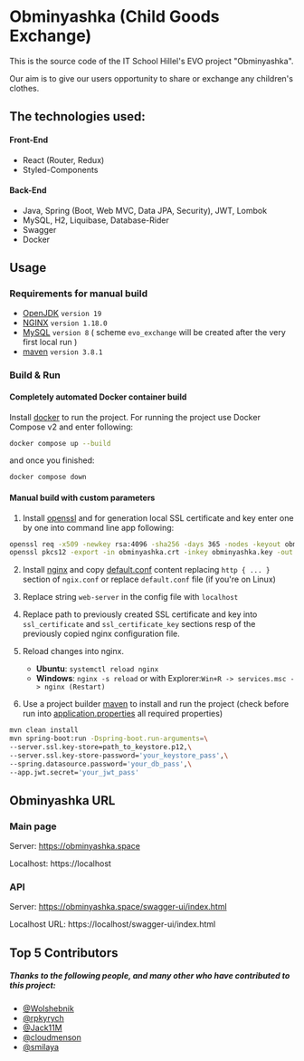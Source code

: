 # Obminyashka (Child Goods Exchange)

This is the source code of the IT School Hillel's EVO project "Obminyashka".

Our aim is to give our users opportunity to share or exchange any children's clothes.

## The technologies used:

#### Front-End

- React (Router, Redux)
- Styled-Components

#### Back-End

- Java, Spring (Boot, Web MVC, Data JPA, Security), JWT, Lombok
- MySQL, H2, Liquibase, Database-Rider
- Swagger
- Docker

## Usage

### Requirements for manual build

- [OpenJDK](https://openjdk.java.net/projects/jdk/19/) `version 19`
- [NGINX](https://nginx.org) `version 1.18.0`
- [MySQL](https://www.mysql.com/downloads/) `version 8` ( scheme `evo_exchange` will be created after the very first local run )
- [maven](https://maven.apache.org/index.html) `version 3.8.1`

### Build & Run

#### Completely automated Docker container build

Install [docker](https://www.docker.com/get-started) to run the project.
For running the project use Docker Compose v2 and enter following:

```bash
docker compose up --build
```

and once you finished:

```bash
docker compose down
```

#### Manual build with custom parameters

1. Install [openssl](https://www.openssl.org) and for generation local SSL certificate and key enter one by one into
   command line app following:

```bash
openssl req -x509 -newkey rsa:4096 -sha256 -days 365 -nodes -keyout obminyashka.key -out obminyashka.crt
openssl pkcs12 -export -in obminyashka.crt -inkey obminyashka.key -out keystore.p12 -name tomcat -caname root -passout pass:your_keystore_pass
```

2. Install [nginx](https://nginx.org/en/download.html) and copy [default.conf](nginx/conf.d/default.conf) content replacing `http { ... }` section of `ngix.conf` or replace `default.conf` file (if you're on Linux)
3. Replace string `web-server` in the config file with `localhost`
4. Replace path to previously created SSL certificate and key into `ssl_certificate` and `ssl_certificate_key` sections resp
   of the previously copied nginx configuration file.
5. Reload changes into nginx.

   - **Ubuntu**: `systemctl reload nginx`
   - **Windows**: `nginx -s reload` or with Explorer:`Win+R -> services.msc -> nginx (Restart)`

6. Use a project builder [maven](https://maven.apache.org/index.html) to install and run the project
   (check before run into [application.properties](src/main/resources/application.properties) all required properties)

```bash
mvn clean install
mvn spring-boot:run -Dspring-boot.run-arguments=\
--server.ssl.key-store=path_to_keystore.p12,\
--server.ssl.key-store-password='your_keystore_pass',\
--spring.datasource.password='your_db_pass',\
--app.jwt.secret='your_jwt_pass'
```

## Obminyashka URL

### Main page

Server: https://obminyashka.space

Localhost: https://localhost

### API

Server: https://obminyashka.space/swagger-ui/index.html

Localhost URL: https://localhost/swagger-ui/index.html

## Top 5 Contributors

##### Thanks to the following people, and many other who have contributed to this project:

- [@Wolshebnik](https://github.com/Wolshebnik)
- [@rpkyrych](https://github.com/rpkyrych)
- [@Jack11M](https://github.com/Jack11M)
- [@cloudmenson](https://github.com/cloudmenson)
- [@smilaya](https://github.com/smilaya)

